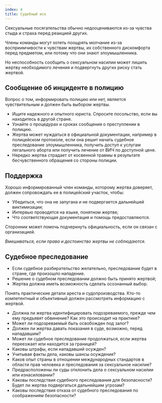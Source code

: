 ```yaml
---
index: 4
title: Судебный иск
---
```

Сексуальные посягательства обычно недооцениваются из-за чувства стыда и страха перед реакцией других.

Члены команды могут хотеть поощрять молчание из-за восприимчивости к чувствам жертвы, их собственного
дискомфорта перед предметом, или потому что они знают злоумышленника.

Но неспособность сообщить о сексуальном насилии может лишить жертву необходимого лечения и подвергнуть других риску стать жертвой.

## Сообщение об инциденте в полицию

Вопрос о том, информировать полицию или нет, является чувствительным и должен быть выбором жертвы.

*   Ищите надежного и опытного юриста. Спросите посольство, если вы находитесь в другой стране.
*   Узнайте о процедурах и сроках сообщения о преступлении в полицию.
*   Жертва может нуждаться в официальной документации, например в полицейском протоколе, если она решит начать судебное преследование злоумышленника, получить доступ к услугам легального аборта или получить лечение от ВИЧ по доступной цене.
*   Нередко жертва страдает от косвенной травмы в результате
бесчувственного обращения со стороны полиции.

## Поддержка

Хорошо информированный член команды, которому жертва доверяет, должен сопровождать ее в полицейский участок, чтобы:

*   Убедиться, что она не запугана и не подвергается дальнейшей виктимизации;
*  Интервью проводятся на языке, понятном жертве;
*  Что соответствующая документация и помощь предоставляются.

Сторонник может помочь подчеркнуть официальность, если он связан с организацией.

*Вмешиваться, если права и достоинство жертвы не соблюдаются.*

## Судебное преследование

*   Если судебное разбирательство желательно, преследование будет в стране, где произошло нападение.
*   Решение о судебном преследовании должно быть принято жертвой;
*   Жертва должна иметь возможность сделать осознанный выбор.

Понять практические детали ареста и судопроизводства.
Кто-то компетентный и объективный должен рассмотреть информацию с жертвой.

*   Должна ли жертва идентифицировать подозреваемого, прежде чем
ему предъявят обвинение? Как это происходит на практике?
*    Может ли подозреваемый быть освобожден под залог?
*   Должен ли жертва давать показания в суде, возможно, перед нападавшим?
*   Может ли судебное преследование продолжаться, если жертва переезжает или находится за границей?
*   Каковы штрафы, если нападавший осужден?
*   Учитывая факты дела, каковы шансы осуждения?
*   Каков опыт страны в отношении
международных стандартов в области прав человека и преследования за сексуальное насилие?
*   Предрасположены ли
суды отклонить дела о сексуальном насилии или изнасиловании?
*   Каковы последствия судебного преследования для безопасности? Будет ли жертва подвергаться дальнейшим угрозам?
*   Каковы последствия отказа от судебного преследования по соображениям безопасности?
